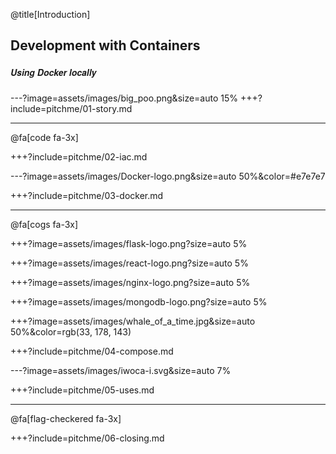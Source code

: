 @title[Introduction]
## Development with Containers
##### <span style="font-family:Helvetica Neue; font-weight:bold">Using <span class="docker-blue">Docker</span> locally</span>


---?image=assets/images/big_poo.png&size=auto 15%
+++?include=pitchme/01-story.md

---

@fa[code fa-3x]

+++?include=pitchme/02-iac.md

---?image=assets/images/Docker-logo.png&size=auto 50%&color=#e7e7e7

+++?include=pitchme/03-docker.md

---

@fa[cogs fa-3x]

+++?image=assets/images/flask-logo.png?size=auto 5%

+++?image=assets/images/react-logo.png?size=auto 5%

+++?image=assets/images/nginx-logo.png?size=auto 5%

+++?image=assets/images/mongodb-logo.png?size=auto 5%

+++?image=assets/images/whale_of_a_time.jpg&size=auto 50%&color=rgb(33, 178, 143)

+++?include=pitchme/04-compose.md

---?image=assets/images/iwoca-i.svg&size=auto 7%

+++?include=pitchme/05-uses.md

--- 

@fa[flag-checkered fa-3x]

+++?include=pitchme/06-closing.md

